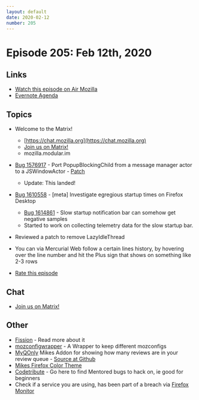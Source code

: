 ```yaml
---
layout: default
date: 2020-02-12
number: 205
---
```


# Episode 205: Feb 12th, 2020

## Links
* [Watch this episode on Air Mozilla](https://air.mozilla.org/event-redirect/353386/)
* [Evernote Agenda](https://www.evernote.com/shard/s434/client/snv?noteGuid=dccc6e94-8c5e-4360-b086-785ca37d5776&noteKey=6bf6a73dc8325c0c&sn=https%3A%2F%2Fwww.evernote.com%2Fshard%2Fs434%2Fsh%2Fdccc6e94-8c5e-4360-b086-785ca37d5776%2F6bf6a73dc8325c0c&title=February%2B12th%252C%2B2020%2B-%2BEpisode%2B205)

## Topics
* Welcome to the Matrix!
  - [https://chat.mozilla.org](https://chat.mozilla.org)
  - [Join us on Matrix!](https://matrix.to/#/!enWuAmKDOEEPYejXRk:mozilla.org?via=mozilla.org&via=raim.ist)
  - mozilla.modular.im
* [Bug 1576917](https://bugzilla.mozilla.org/show_bug.cgi?id=1576917) - Port PopupBlockingChild from a message manager actor to a JSWindowActor - [Patch](https://phabricator.services.mozilla.com/D53075)
  - Update: This landed!
* [Bug 1610558](https://bugzilla.mozilla.org/show_bug.cgi?id=1610558) - [meta] Investigate egregious startup times on Firefox Desktop
  - [Bug 1614861](https://bugzilla.mozilla.org/show_bug.cgi?id=1614861) - Slow startup notification bar can somehow get negative samples
  - Started to work on collecting telemetry data for the slow startup bar.
* Reviewed a patch to remove LazyIdleThread
* You can via Mercurial Web follow a certain lines history, by hovering over the line number and hit the Plus sign that shows on something like 2-3 rows

* [Rate this episode](https://forms.gle/DjogXgnXHCn6QErNA)

## Chat
* [Join us on Matrix!](https://matrix.to/#/!enWuAmKDOEEPYejXRk:mozilla.org?via=mozilla.org&via=raim.ist)

## Other
* [Fission](https://firefox-source-docs.mozilla.org/dom/dom/Fission.html) - Read more about it
* [mozconfigwrapper](https://github.com/ahal/mozconfigwrapper) - A Wrapper to keep different mozconfigs
* [MyQOnly](https://addons.mozilla.org/en-US/firefox/addon/myqonly/) Mikes Addon for showing how many reviews are in your review queue - [Source at Github](https://github.com/mikeconley/myqonly)
* [Mikes Firefox Color Theme](https://addons.mozilla.org/en-US/firefox/addon/electricbluegaloo/)
* [Codetribute](https://codetribute.mozilla.org/) - Go here to find Mentored bugs to hack on, ie good for beginners
* Check if a service you are using, has been part of a breach via [Firefox Monitor](https://monitor.firefox.com/breaches)
